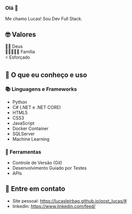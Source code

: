 ### Olá 👋

Me chamo Lucas! Sou Dev Full Stack.

## 🤓 Valores
🙏🏽 Deus<br>
👩🏻‍🤝‍👨🏽 Família<br>
⚡️ Esforçado

## 🧠 O que eu conheço e uso
### 📚 Linguagens e Frameworks
- Python
- C# (.NET e .NET CORE)
- HTML5
- CSS3
- JavaScript
- Docker Container
- SQLServer
- Machine Learning


### 🔧 Ferramentas
- Controle de Versão (Git)
- Desenvolvimento Guiado por Testes
- APIs

## 🔗 Entre em contato
- Site pessoal: https://lucasleirbag.github.io/post_lucas/#
- linkedin: https://www.linkedin.com/feed/
